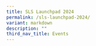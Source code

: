 ```yaml
---
title: SLS Launchpad 2024
permalink: /sls-launchpad-2024/
variant: markdown
description: ""
third_nav_title: Events
---
```

